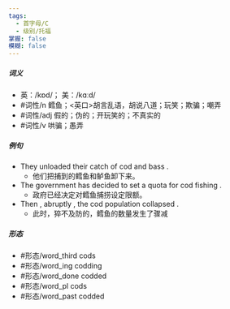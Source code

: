 ```yaml
---
tags:
  - 首字母/C
  - 级别/托福
掌握: false
模糊: false
---
```

##### 词义
- 英：/kɒd/； 美：/kɑːd/
- #词性/n  鳕鱼；<英口>胡言乱语，胡说八道；玩笑；欺骗；嘲弄
- #词性/adj  假的；伪的；开玩笑的；不真实的
- #词性/v  哄骗；愚弄
##### 例句
- They unloaded their catch of cod and bass .
	- 他们把捕到的鳕鱼和鲈鱼卸下来。
- The government has decided to set a quota for cod fishing .
	- 政府已经决定对鳕鱼捕捞设定限额。
- Then , abruptly , the cod population collapsed .
	- 此时，猝不及防的，鳕鱼的数量发生了骤减
##### 形态
- #形态/word_third cods
- #形态/word_ing codding
- #形态/word_done codded
- #形态/word_pl cods
- #形态/word_past codded
